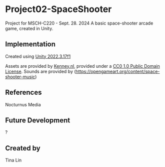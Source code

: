 # Project02-SpaceShooter
Project for MSCH-C220 - Sept. 28. 2024
A basic space-shooter arcade game, created in Unity.

## Implementation
Created using [Unity 2022.3.17f1](https://unity.com/download)

Assets are provided by [Kenney.nl](https://kenney.nl/assets/space-shooter-extension), provided under a [CC0 1.0 Public Domain License](https://creativecommons.org/publicdomain/zero/1.0/).
Sounds are provided by (https://opengameart.org/content/space-shooter-music) 
## References
Nocturnus Media
## Future Development
?
## Created by
Tina Lin
